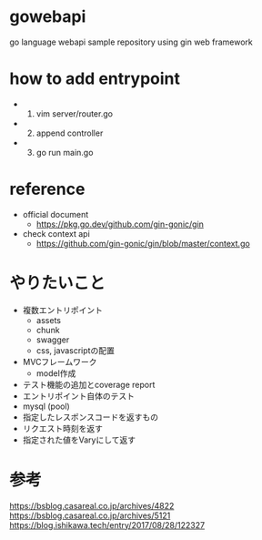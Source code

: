 # gowebapi
go language webapi sample repository using gin web framework

# how to add entrypoint
- 1. vim server/router.go
- 2. append controller
- 3. go run main.go

# reference
- official document
  - https://pkg.go.dev/github.com/gin-gonic/gin
- check context api
  - https://github.com/gin-gonic/gin/blob/master/context.go

# やりたいこと
- 複数エントリポイント
  - assets
  - chunk
  - swagger
  - css, javascriptの配置
- MVCフレームワーク
  - model作成
- テスト機能の追加とcoverage report
- エントリポイント自体のテスト
- mysql (pool)
- 指定したレスポンスコードを返すもの
- リクエスト時刻を返す
- 指定された値をVaryにして返す


# 参考
https://bsblog.casareal.co.jp/archives/4822
https://bsblog.casareal.co.jp/archives/5121
https://blog.ishikawa.tech/entry/2017/08/28/122327
